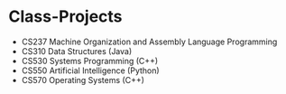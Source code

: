 Class-Projects
==============
- CS237 Machine Organization and Assembly Language Programming
- CS310 Data Structures (Java)
- CS530 Systems Programming (C++)
- CS550 Artificial Intelligence (Python)
- CS570 Operating Systems (C++)
